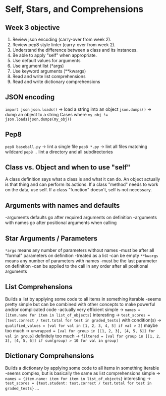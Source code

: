 # Self, Stars, and Comprehensions

## Week 3 objective
1. Review json encoding (carry-over from week 2).
1. Review pep8 style linter (carry-over from week 2).
1. Understand the difference between a class and its instances.
1. Be able to apply "self" when appropriate.
1. Use default values for arguments
1. Use argument list (*args)
1. Use keyword arguments (**kwargs)
1. Read and write list comprehensions
1. Read and write dictionary comprehensions

## JSON encoding
`import json`
`json.loads()` -> load a string into an object
`json.dumps()` -> dump an object to a string
Cases where `my_obj != json.loads(json.dumps(my_obj))`

## Pep8
`pep8 baseball.py` -> lint a single file
`pep8 *.py` -> lint all files matching wildcard
`pep8 .` lint a directory and all subdirectories

## Class vs. Object and when to use "self"
A class definition says what a class is and what it can do.
An object actually is that thing and can perform its actions.
If a class "method" needs to work on the data, use self.
If a class "function" doesn't, self is not necessary.

## Arguments with names and defaults
-arguments defaults go after required arguments on definition
-arguments with names go after positional arguments when calling

## Star Arguments / Parameters
`*args` means any number of parameters without names
-must be after all "formal" parameters on definition
-treated as a list
-can be empty
`**kwargs` means any number of parameters with names
-must be the last parameter on definition
-can be applied to the call in any order after all positional arguments

## List Comprehensions
Builds a list by applying some code to all items in something iterable
-seems pretty simple but can be combined with other concepts to make powerful and/or complicated code
-actually very efficient
simple -> `names = [item.name for item in list_of_objects]`
interesting -> `test_scores = [test.correct / test.total for test in graded_tests]`
with condition(s) -> `qualified_values = [val for val in [1, 2, 3, 4, 5] if val > 2]`
maybe too much -> `unwrapped = [val for group in [[1, 2, 3], [4, 5, 6]] for val in group]`
definitely too much -> `filtered = [val for group in [[1, 2, 3], [4, 5, 6]] if sum(group) > 10 for val in group]`

## Dictionary Comprehensions
Builds a dictionary by applying some code to all items in something iterable
-seems complex, but is basically the same as list comprehensions
simple -> `names = {item.name: item for item in list_of_objects}`
interesting -> `test_scores = {test.student: test.correct / test.total for test in graded_tests}`
...
